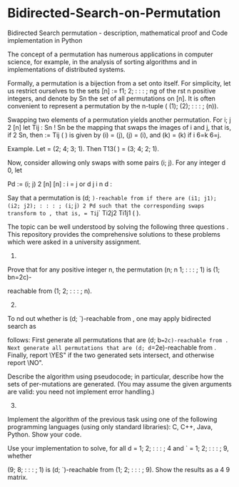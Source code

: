 # Bidirected-Search-on-Permutation
Bidirected Search permutation - description, mathematical proof and Code implementation in Python

The concept of a permutation has numerous applications in computer science, for example, in the analysis of sorting algorithms and in implementations of distributed systems.

Formally, a permutation is a bijection from a set onto itself. For simplicity, let us restrict ourselves to the sets [n] := f1; 2; : : : ; ng of the rst n positive integers, and denote by Sn the set of all permutations on [n]. It is often convenient to represent a permutation by the n-tuple ( (1); (2); : : : ; (n)).

Swapping two elements of a permutation yields another permutation. For i; j 2 [n] let Tij : Sn ! Sn be the mapping that swaps the images of i and j, that is, if 2 Sn, then := Tij ( ) is given by (i) = (j), (j) = (i), and (k) = (k) if i 6=k 6=j.

Example.	Let	= (2; 4; 3; 1). Then T13( ) = (3; 4; 2; 1).

Now, consider allowing only swaps with some pairs (i; j). For any integer d	0, let

 
Pd :=  (i; j) 2 [n]	[n] : i = j or d	j	i	n	d :

Say that a permutation is (d; `)-reachable from if there are (i1; j1); (i2; j2); : : : ; (i`; j`) 2 Pd such that the corresponding swaps transform to , that is, = Ti`j` Ti2j2 Ti1j1 ( ).

The topic can be well understood by solving the following three questions . This repository provides the comprehensive solutions to these problems which were asked in a university assignment. 

1.

Prove that for any positive integer n, the permutation (n; n  1; : : : ; 1) is (1; bn=2c)-

reachable from (1; 2; : : : ; n).

2.	

To  nd out whether   is (d; `)-reachable from  , one may apply bidirected search as

follows: First generate all permutations that are (d; b`=2c)-reachable from . Next generate all permutations that are (d; d`=2e)-reachable from . Finally, report \YES" if the two generated sets intersect, and otherwise report \NO".

Describe the algorithm using pseudocode; in particular, describe how the sets of per-mutations are generated. (You may assume the given arguments are valid: you need not implement error handling.)

3.	
Implement the algorithm of the previous task using one of the following programming languages (using only standard libraries): C, C++, Java, Python. Show your code.

Use your implementation to solve, for all d = 1; 2; : : : ; 4 and ` = 1; 2; : : : ; 9, whether

(9; 8; : : : ; 1) is (d; `)-reachable from (1; 2; : : : ; 9). Show the results as a 4  9 matrix.


